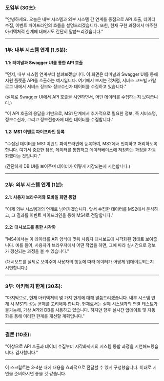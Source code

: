 

### **도입부 (30초):**
"안녕하세요. 오늘은 내부 시스템과 외부 시스템 간 연계를 중점으로 API 호출, 데이터 수집, 이벤트 파이프라인의 흐름을 설명드리겠습니다. 또한, 현재 구현 과정에서 마주한 아키텍처적 한계에 대해서도 간단히 말씀드리겠습니다."

---

### **1부: 내부 시스템 연계 (1.5분):**

#### **1.1: 터미널과 Swagger UI를 통한 API 호출**
"먼저, 내부 시스템 연계부터 살펴보겠습니다. 이 화면은 터미널과 Swagger UI를 통해 지원 플랫폼 API를 호출하는 예시입니다. 여기에서 보시는 것처럼, 서비스 코드별 카탈로그 내에서 서비스 정보와 정보수신자 데이터를 수집하고 있습니다."

(실제로 Swagger UI에서 API 호출을 시연하면서, 어떤 데이터를 수집하는지 보여줍니다.)

"이 API 호출의 응답을 기반으로, MS1 단계에서 추가적으로 필요한 정보, 즉 서비스명, 정보수신자, 그리고 정보전송자에 대한 데이터를 수집합니다."

#### **1.2: MS1 이벤트 파이프라인 등록**
"수집된 데이터를 MS1 이벤트 파이프라인에 등록하여, MS2에서 인지하고 처리하도록 합니다. 여기서 중요한 점은, 데이터를 통합하고 데이터베이스에 저장하는 과정을 자동화했다는 것입니다."

(간단하게 DB UI를 보여주며 데이터가 어떻게 저장되는지 시연합니다.)

---

### **2부: 외부 시스템 연계 (1분):**

#### **2.1: 사용자 브라우저와 모바일 화면 통합**
"이제 외부 시스템과의 연계로 넘어가겠습니다. 앞서 수집한 데이터를 MS2에서 분석하고, 그 결과를 이벤트 파이프라인을 통해 MS4로 전달합니다."

#### **2.2: 대시보드를 통한 시각화**
"MS4에서는 이 데이터를 API 양식에 맞춰 사용자 대시보드에 시각화된 형태로 보여줍니다. 예를 들어, 사용자가 브라우저에서 어떤 작업을 하면, 그에 따라 실시간으로 정보가 갱신되는 과정을 볼 수 있습니다."

(대시보드를 실제로 보여주며 사용자의 행동에 따라 데이터가 어떻게 업데이트되는지 시연합니다.)

---

### **3부: 아키텍처 한계 (30초):**

"마지막으로, 현재 아키텍처의 몇 가지 한계에 대해 말씀드리겠습니다. 내부 시스템 연계 시 MS1의 성능 문제를 고려해야 합니다. 현재로서는 실제 시스템과의 연결 테스트가 불가능해, 가상 API와 DB를 사용하고 있습니다. 하지만 향후 실시간 업데이트 및 자동화를 통해 이러한 한계를 개선할 계획입니다."

---

### **결론 (10초):**
"이상으로 API 호출과 데이터 수집부터 시각화까지의 시스템 통합 과정을 시연해드렸습니다. 감사합니다."

---

이 스크립트는 3-4분 내에 내용을 효과적으로 전달할 수 있게 구성했습니다. 이대로 시연을 준비하시면 좋을 것 같습니다.

